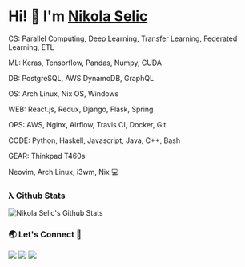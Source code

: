 # Hi! 👋 I'm [Nikola Selic](https://github.com/Selich)

CS: Parallel Computing, Deep Learning, Transfer Learning, Federated Learning, ETL

ML: Keras, Tensorflow, Pandas, Numpy, CUDA

DB: PostgreSQL, AWS DynamoDB, GraphQL

OS: Arch Linux, Nix OS, Windows

WEB: React.js, Redux, Django, Flask, Spring

OPS: AWS, Nginx, Airflow, Travis CI, Docker, Git

CODE: Python, Haskell, Javascript, Java, C++, Bash

GEAR: Thinkpad T460s


Neovim, Arch Linux, i3wm, Nix 💻

### λ Github Stats

![Nikola Selic's Github Stats](https://github-readme-stats.vercel.app/api?username=Selich&theme=white)

### 🌏 Let's Connect 🔗

[![](https://img.shields.io/badge/linkedin-%230077B5.svg?&style=for-the-badge&logo=linkedin&logoColor=white&color=F80384)](https://www.linkedin.com/in/n-selic/)
[![](https://img.shields.io/badge/twitter-%230077B5.svg?&style=for-the-badge&logo=twitter&logoColor=white&color=F80384)](https://twitter.com/_selich_)
[![](https://img.shields.io/badge/kaggle-%230077B5.svg?&style=for-the-badge&logo=kaggle&logoColor=white&color=F80384)](https://www.kaggle.com/selich)
